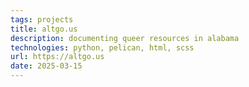 ```yaml
---
tags: projects
title: altgo.us
description: documenting queer resources in alabama
technologies: python, pelican, html, scss
url: https://altgo.us
date: 2025-03-15
---
```

